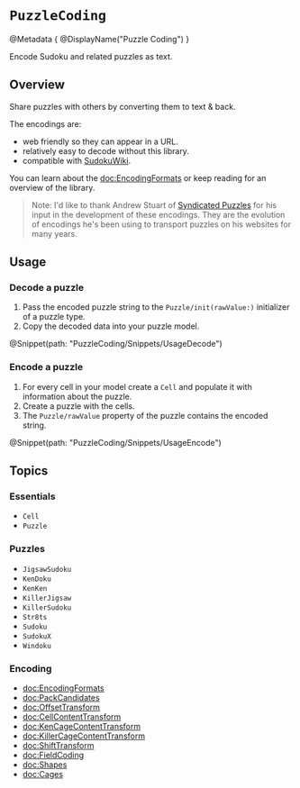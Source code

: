 # ``PuzzleCoding``

@Metadata {
    @DisplayName("Puzzle Coding")
}

Encode Sudoku and related puzzles as text.

## Overview

Share puzzles with others by converting them to text & back.

The encodings are:
- web friendly so they can appear in a URL.
- relatively easy to decode without this library.
- compatible with [SudokuWiki](https://sudokuwiki.org).

You can learn about the <doc:EncodingFormats> or keep reading for an overview of the library.

>Note: I'd like to thank Andrew Stuart of [Syndicated Puzzles](http://www.syndicatedpuzzles.com) for his input in the development of
these encodings. They are the evolution of encodings he's been using to transport puzzles on his websites for many years.

## Usage

### Decode a puzzle

1. Pass the encoded puzzle string to the ``Puzzle/init(rawValue:)`` initializer of a puzzle type.
2. Copy the decoded data into your puzzle model.

@Snippet(path: "PuzzleCoding/Snippets/UsageDecode")

### Encode a puzzle

1. For every cell in your model create a ``Cell`` and populate it with information about the puzzle.
2. Create a puzzle with the cells.
3. The ``Puzzle/rawValue`` property of the puzzle contains the encoded string.

@Snippet(path: "PuzzleCoding/Snippets/UsageEncode")

## Topics

### Essentials

- ``Cell``
- ``Puzzle``

### Puzzles

- ``JigsawSudoku``
- ``KenDoku``
- ``KenKen``
- ``KillerJigsaw``
- ``KillerSudoku``
- ``Str8ts``
- ``Sudoku``
- ``SudokuX``
- ``Windoku``

### Encoding

- <doc:EncodingFormats>
- <doc:PackCandidates>
- <doc:OffsetTransform>
- <doc:CellContentTransform>
- <doc:KenCageContentTransform>
- <doc:KillerCageContentTransform>
- <doc:ShiftTransform>
- <doc:FieldCoding>
- <doc:Shapes>
- <doc:Cages>
